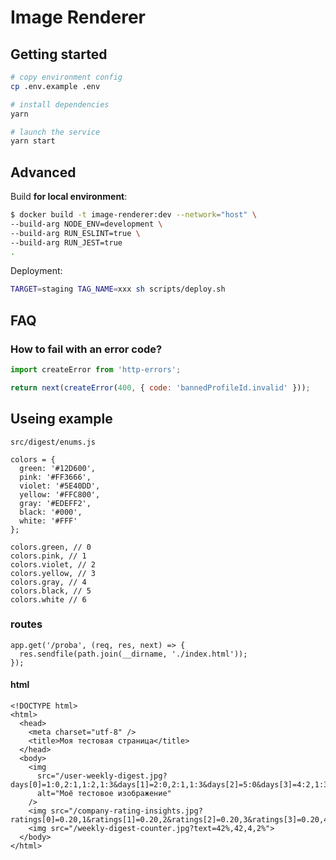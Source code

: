 # Image Renderer

## Getting started

```sh
# copy environment config
cp .env.example .env

# install dependencies
yarn

# launch the service
yarn start
```

## Advanced

Build **for local environment**:

```bash
$ docker build -t image-renderer:dev --network="host" \
--build-arg NODE_ENV=development \
--build-arg RUN_ESLINT=true \
--build-arg RUN_JEST=true
.
```

Deployment:

```bash
TARGET=staging TAG_NAME=xxx sh scripts/deploy.sh
```

## FAQ

### How to fail with an error code?

```js
import createError from 'http-errors';

return next(createError(400, { code: 'bannedProfileId.invalid' }));
```

## Useing example

`src/digest/enums.js`

```
colors = {
  green: '#12D600',
  pink: '#FF3666',
  violet: '#5E40DD',
  yellow: '#FFC800',
  gray: '#EDEFF2',
  black: '#000',
  white: '#FFF'
};
```

```
colors.green, // 0
colors.pink, // 1
colors.violet, // 2
colors.yellow, // 3
colors.gray, // 4
colors.black, // 5
colors.white // 6
```

### routes

```
app.get('/proba', (req, res, next) => {
  res.sendfile(path.join(__dirname, './index.html'));
});
```

#### html

```
<!DOCTYPE html>
<html>
  <head>
    <meta charset="utf-8" />
    <title>Моя тестовая страница</title>
  </head>
  <body>
    <img
      src="/user-weekly-digest.jpg?days[0]=1:0,2:1,1:2,1:3&days[1]=2:0,2:1,1:3&days[2]=5:0&days[3]=4:2,1:3&days[4]=2:5,1:1,1:4,1:3&days[5]=2:5,1:1,1:4,1:3&days[6]=2:5,1:1,1:4,1:3"
      alt="Моё тестовое изображение"
    />
    <img src="/company-rating-insights.jpg?ratings[0]=0.20,1&ratings[1]=0.20,2&ratings[2]=0.20,3&ratings[3]=0.20,4&ratings[4]=0.20,1">
    <img src="/weekly-digest-counter.jpg?text=42%,42,4,2%">
  </body>
</html>


```
